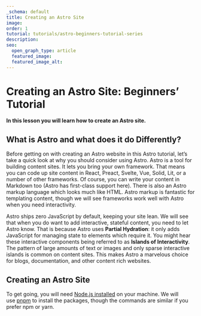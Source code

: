```yaml
---
_schema: default
title: Creating an Astro Site
image:
order: 1
tutorial: tutorials/astro-beginners-tutorial-series
description:
seo:
  open_graph_type: article
  featured_image:
  featured_image_alt:
---
```

# Creating an Astro Site: Beginners’ Tutorial

**In this lesson you will learn how to create an Astro site.**

## What is Astro and what does it do Differently?

Before getting on with creating an Astro website in this Astro tutorial, let’s take a quick look at why you should consider using Astro. Astro is a tool for building content sites. It lets you bring your own framework. That means you can code up site content in React, Preact, Svelte, Vue, Solid, Lit, or a number of other frameworks. Of course, you can write your content in Markdown too (Astro has first-class support here). There is also an Astro markup language which looks much like HTML. Astro markup is fantastic for templating content, though we will see frameworks work well with Astro when you need interactivity.

Astro ships zero JavaScript by default, keeping your site lean. We will see that when you do want to add interactive, stateful content, you need to let Astro know. That is because Astro uses&nbsp;**Partial Hydration**\: it only adds JavaScript for managing state to elements which require it. You might hear these interactive components being referred to as&nbsp;**Islands of Interactivity**. The pattern of large amounts of text or images and only sparse interactive islands is common on content sites. This makes Astro a marvelous choice for blogs, documentation, and other content rich websites.

## Creating an Astro Site

To get going, you will need&nbsp;[Node.js installed](https://nodejs.org/en/download)&nbsp;on your machine. We will use&nbsp;[pnpm](https://pnpm.io/installation)&nbsp;to install the packages, though the commands are similar if you prefer npm or yarn.